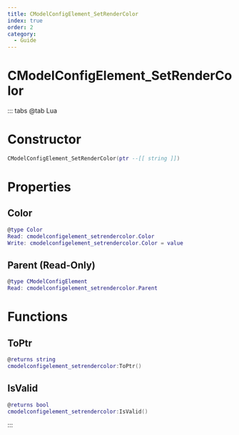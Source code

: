 ```yaml
---
title: CModelConfigElement_SetRenderColor
index: true
order: 2
category:
  - Guide
---
```


# CModelConfigElement_SetRenderColor

::: tabs
@tab Lua
# Constructor
```lua
CModelConfigElement_SetRenderColor(ptr --[[ string ]])
```
# Properties
## Color 
```lua
@type Color
Read: cmodelconfigelement_setrendercolor.Color
Write: cmodelconfigelement_setrendercolor.Color = value
```
## Parent (Read-Only)
```lua
@type CModelConfigElement
Read: cmodelconfigelement_setrendercolor.Parent
```
# Functions
## ToPtr
```lua
@returns string
cmodelconfigelement_setrendercolor:ToPtr()
```
## IsValid
```lua
@returns bool
cmodelconfigelement_setrendercolor:IsValid()
```

:::